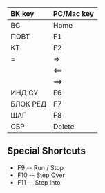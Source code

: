| **BK key** | **PC/Mac key** |
|:-----------|:---------------|
| ВС         | Home           |
| ПОВТ       | F1             |
| КТ         | F2             |
| =|=>       | F3             |
| |<==       | F4             |
| |==>       | F5             |
| ИНД СУ     | F6             |
| БЛОК РЕД   | F7             |
| ШАГ        | F8             |
| СБР        | Delete         |

## Special Shortcuts ##
  * F9 -- Run / Stop
  * F10 -- Step Over
  * F11 -- Step Into